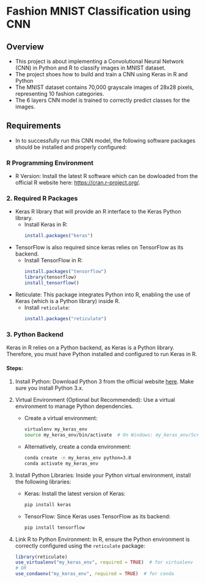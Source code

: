 # Fashion MNIST Classification using CNN

## Overview

- This project is about implementing a Convolutional Neural Network (CNN) in Python and R to classify images in MNIST dataset.
- The project shoes  how to build and train a CNN using Keras in R and Python
- The MNIST dataset contains 70,000 grayscale images of 28x28 pixels, representing 10 fashion categories.
- The 6 layers CNN model is trained to correctly predict classes for the images.

## Requirements

- In to successfully run this CNN model, the following software packages should be installed and properly configured:

### R Programming Environment
- R Version: Install the latest R software which can be dowloaded from the official R website here: https://cran.r-project.org/.

### 2. Required R Packages
- Keras R library that will provide an R interface to the Keras Python library.
  - Install Keras in R:
    ```r
    install.packages("keras")
    ```
- TensorFlow is also required since keras relies on TensorFlow as its backend.
  - Install TensorFlow in R:
    ```r
    install.packages("tensorflow")
    library(tensorflow)
    install_tensorflow()
    ```
- Reticulate: This package integrates Python into R, enabling the use of Keras (which is a Python library) inside R.
  - Install `reticulate`:
    ```r
    install.packages("reticulate")
    ```

### 3. Python Backend

Keras in R relies on a Python backend, as Keras is a Python library. Therefore, you must have Python installed and configured to run Keras in R.

#### Steps:
1. Install Python: Download Python 3 from the official website [here](https://www.python.org/downloads/). Make sure you install Python 3.x.
   
2. Virtual Environment (Optional but Recommended): Use a virtual environment to manage Python dependencies.
   - Create a virtual environment:
     ```bash
     virtualenv my_keras_env
     source my_keras_env/bin/activate  # On Windows: my_keras_env/Scripts/activate
     ```
   - Alternatively, create a conda environment:
     ```bash
     conda create -n my_keras_env python=3.8
     conda activate my_keras_env
     ```

3. Install Python Libraries:
   Inside your Python virtual environment, install the following libraries:
   - Keras: Install the latest version of Keras:
     ```bash
     pip install keras
     ```
   - TensorFlow: Since Keras uses TensorFlow as its backend:
     ```bash
     pip install tensorflow
     ```

4. Link R to Python Environment: 
   In R, ensure the Python environment is correctly configured using the `reticulate` package:
   ```r
   library(reticulate)
   use_virtualenv("my_keras_env", required = TRUE)  # for virtualenv
   # OR
   use_condaenv("my_keras_env", required = TRUE)  # for conda
